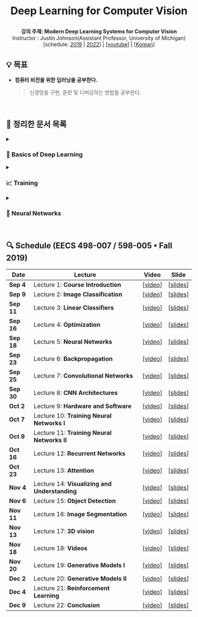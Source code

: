 <div width="100%" height="100%" align="center">
  
<h1 align="center">
  <p align="center">Deep Learning for Computer Vision</p>
  <a href="https://web.eecs.umich.edu/~justincj/teaching/eecs498/WI2022/">
  </a>
</h1>
  
  
<b>강의 주제: Modern Deep Learning Systems for Computer Vision</b></br>
Instructor : Justin Johnson(Assistant Professor, University of Michigan)</br>
[schedule: [2019](https://web.eecs.umich.edu/~justincj/teaching/eecs498/FA2019/schedule.html) | [2022](https://web.eecs.umich.edu/~justincj/teaching/eecs498/WI2022/schedule.html)] | [[youtube](https://youtube.com/playlist?list=PL5-TkQAfAZFbzxjBHtzdVCWE0Zbhomg7r)] | [[Korean](https://sites.google.com/view/statml-smwu-2020s)]</b>

</div>

## :bulb: 목표

- **컴퓨터 비전을 위한 딥러닝을 공부한다.**

  > 신경망을 구현, 훈련 및 디버깅하는 방법을 공부한다.

</br>

## 🚩 정리한 문서 목록

<details markdown="1">
<summary><h3>🔧 Basics of Deep Learning</h3></summary>

- [Optimization](https://github.com/erectbranch/Deep_Learning_for_Computer_Vision/tree/master/lec04)

  > Numeric Gradient, Analytic Gradient
  
  > Batch Gradient Descent, Stochastic Gradient Descent, SGD+Momentum, Nesterov Momentum, AdaGrad, RMSProp, Adam, Second-Order Optimization
</details>

<details markdown="1">
<summary><h3>📈 Training</h3></summary>

- [PyTorch: Fundamental Concepts](https://github.com/erectbranch/Deep_Learning_for_Computer_Vision/tree/master/lec09/summary01)

  > Tensor, Autograd, Module

  > nn, optim, Defining nn Modules, Defining Functions, DataLoaders

  > Dynamic Computation Graphs, Static Computation Graphs

- [Training Setup](https://github.com/erectbranch/Deep_Learning_for_Computer_Vision/tree/master/lec10)

  > activation function: sigmoid, tanh, ReLU, Leaky ReLU, ELU, SELU 비교

  > Data Preprocessing, Weight Initialization(Xavier Initialization, Kaiming Initialization, Residual Block correction)

  > Regularization: L1, L2, Elastic Net, Dropout, Batch Normalization, Data Augmentation(horizontal flip, random crop, color jitter), DropConnection, Fractional Pooling, Stochastic Depth, Cutout, Mixup

- [Training dynamics](https://github.com/erectbranch/Deep_Learning_for_Computer_Vision/tree/master/lec11/summary01)

  > Learning rate schedules: learning rate decay(step, cosine, linear, inverse sqrt, constant), early stopping

  > hyperparameter optimization: grid search, random search, Bayesian optimization(surrogate model, acquisition function)

  > tips: learning curve, train/validation accuracy, weight update/weight magnitude ratio, without tons of GPUs

- [Ensembles, Transfer Learning, Distributed Training](https://github.com/erectbranch/Deep_Learning_for_Computer_Vision/tree/master/lec11/summary02)

  > Model ensembles, Transfer Learning

  > Distributed Training: learning rate for large minibatch SGD(linear scaling rule), warmup, batch normalization with large minibatches
</details>

<details markdown="1">
<summary><h3>🧠 Neural Networks</h3></summary>

- [Recent ConvNets](https://github.com/erectbranch/Deep_Learning_for_Computer_Vision/tree/master/598-lec11)

  > Batch Normalization(train-time, test-time, pros and cons), NFNets(Scaled Residual Block, Weight Standardization)

  > ResNeXt, SENet, Revisiting ResNets, RegNets(design space: shared bottleneck ratio, shared group width, linear parameterization of width and depth)

  > Structural Re-parameterization: ACNet(Asymmetric Convolution Block), RepVGG(RepVGG Block)

- [Recurrent Networks](https://github.com/erectbranch/Deep_Learning_for_Computer_Vision/tree/master/lec12)

  > Sequantial Processing of Data: one-to-one, one-to-many, many-to-one, many-to-many

  > Recurrent Neural Networks(RNN): Vanilla RNN, Seq2Seq, Language Modeling, Truncated Backpropagation Through Time, LSTM, Multi-Layer RNN

- [Attention, Transformer](https://github.com/erectbranch/Deep_Learning_for_Computer_Vision/tree/master/lec13)

  > RNNs and Attention: Seq2Seq, Image Captioning

  > Attention Layer, Self-Attention Layer(permutation equivariance), Masked Self-Attention Layer, Multi-Head Attention Layer, CNN with Self-Attention

  > Transformer: Pre-Norm Transformer, Transfer Learning, Scaling Up
</details>


</br>

## :mag: Schedule (EECS 498-007 / 598-005 • Fall 2019)

| Date | Lecture | Video | Slide |
| --- | --- | --- | --- |
| **Sep 4** | Lecture 1: **Course Introduction** | [[video](https://www.youtube.com/watch?v=dJYGatp4SvA&list=PL5-TkQAfAZFbzxjBHtzdVCWE0Zbhomg7r)] | [[slides](https://web.eecs.umich.edu/~justincj/slides/eecs498/498_FA2019_lecture01.pdf)] |
| **Sep 9** | Lecture 2: **Image Classification** | [[video](https://www.youtube.com/watch?v=0nqvO3AM2Vw&list=PL5-TkQAfAZFbzxjBHtzdVCWE0Zbhomg7r)] | [[slides](https://web.eecs.umich.edu/~justincj/slides/eecs498/498_FA2019_lecture02.pdf)] |
| **Sep 11** | Lecture 3: **Linear Classifiers** | [[video](https://www.youtube.com/watch?v=qcSEP17uKKY&list=PL5-TkQAfAZFbzxjBHtzdVCWE0Zbhomg7r)] | [[slides](https://www.dropbox.com/scl/fi/vns8vgzfrjjqrjovqtrxw/lec03.pdf?rlkey=nwofk3suges17224m7idg9nwm&dl=0)] |
| **Sep 16** | Lecture 4: **Optimization** | [[video](https://www.youtube.com/watch?v=YnQJTfbwBM8&list=PL5-TkQAfAZFbzxjBHtzdVCWE0Zbhomg7r)] | [[slides](https://web.eecs.umich.edu/~justincj/slides/eecs498/498_FA2019_lecture04.pdf)] |
| **Sep 18** | Lecture 5: **Neural Networks** | [[video](https://www.youtube.com/watch?v=g6InpdhUblE&list=PL5-TkQAfAZFbzxjBHtzdVCWE0Zbhomg7r)] | [[slides](https://web.eecs.umich.edu/~justincj/slides/eecs498/498_FA2019_lecture05.pdf)] |
| **Sep 23** | Lecture 6: **Backpropagation** | [[video](https://www.youtube.com/watch?v=dB-u77Y5a6A&list=PL5-TkQAfAZFbzxjBHtzdVCWE0Zbhomg7r)] | [[slides](https://web.eecs.umich.edu/~justincj/slides/eecs498/498_FA2019_lecture06.pdf)] |
| **Sep 25** | Lecture 7: **Convolutional Networks** | [[video](https://www.youtube.com/watch?v=ANyxBVxmdZ0&list=PL5-TkQAfAZFbzxjBHtzdVCWE0Zbhomg7r)] | [[slides](https://web.eecs.umich.edu/~justincj/slides/eecs498/498_FA2019_lecture07.pdf)] |
| **Sep 30** | Lecture 8: **CNN Architectures** | [[video](https://www.youtube.com/watch?v=XaZIlVrIO-Q&list=PL5-TkQAfAZFbzxjBHtzdVCWE0Zbhomg7r)] | [[slides](https://web.eecs.umich.edu/~justincj/slides/eecs498/498_FA2019_lecture08.pdf)] |
| **Oct 2** | Lecture 9: **Hardware and Software** | [[video](https://www.youtube.com/watch?v=oXPX8GIOiU4&list=PL5-TkQAfAZFbzxjBHtzdVCWE0Zbhomg7r)] | [[slides](https://web.eecs.umich.edu/~justincj/slides/eecs498/498_FA2019_lecture09.pdf)] |
| **Oct 7** | Lecture 10: **Training Neural Networks I** | [[video](https://www.youtube.com/watch?v=lGbQlr1Ts7w&list=PL5-TkQAfAZFbzxjBHtzdVCWE0Zbhomg7r)] | [[slides](https://web.eecs.umich.edu/~justincj/slides/eecs498/498_FA2019_lecture10.pdf)] |
| **Oct 9** | Lecture 11: **Training Neural Networks II** | [[video](https://www.youtube.com/watch?v=WUazOtlti0g&list=PL5-TkQAfAZFbzxjBHtzdVCWE0Zbhomg7r)] | [[slides](https://web.eecs.umich.edu/~justincj/slides/eecs498/498_FA2019_lecture11.pdf)] |
| **Oct 16** | Lecture 12: **Recurrent Networks** | [[video](https://www.youtube.com/watch?v=dUzLD91Sj-o&list=PL5-TkQAfAZFbzxjBHtzdVCWE0Zbhomg7r)] | [[slides](https://web.eecs.umich.edu/~justincj/slides/eecs498/498_FA2019_lecture12.pdf)] |
| **Oct 23** | Lecture 13: **Attention** | [[video](https://www.youtube.com/watch?v=YAgjfMR9R_M&list=PL5-TkQAfAZFbzxjBHtzdVCWE0Zbhomg7r)] | [[slides](https://web.eecs.umich.edu/~justincj/slides/eecs498/498_FA2019_lecture13.pdf)] |
| **Nov 4** | Lecture 14: **Visualizing and Understanding** | [[video](https://www.youtube.com/watch?v=G1hGwHVykDU&list=PL5-TkQAfAZFbzxjBHtzdVCWE0Zbhomg7r)] | [[slides](https://web.eecs.umich.edu/~justincj/slides/eecs498/498_FA2019_lecture14.pdf)] |
| **Nov 6** | Lecture 15: **Object Detection** | [[video](https://www.youtube.com/watch?v=TB-fdISzpHQ&list=PL5-TkQAfAZFbzxjBHtzdVCWE0Zbhomg7r)] | [[slides](https://web.eecs.umich.edu/~justincj/slides/eecs498/498_FA2019_lecture15.pdf)] |
| **Nov 11** | Lecture 16: **Image Segmentation** | [[video](https://www.youtube.com/watch?v=9AyMR4IhSWQ&list=PL5-TkQAfAZFbzxjBHtzdVCWE0Zbhomg7r)] | [[slides](https://web.eecs.umich.edu/~justincj/slides/eecs498/498_FA2019_lecture16.pdf)] |
| **Nov 13** | Lecture 17: **3D vision** | [[video](https://www.youtube.com/watch?v=S1_nCdLUQQ8&list=PL5-TkQAfAZFbzxjBHtzdVCWE0Zbhomg7r)] | [[slides](https://web.eecs.umich.edu/~justincj/slides/eecs498/498_FA2019_lecture17.pdf)] |
| **Nov 18** | Lecture 18: **Videos** | [[video](https://www.youtube.com/watch?v=A9D6NXBJdwU&list=PL5-TkQAfAZFbzxjBHtzdVCWE0Zbhomg7r)] | [[slides](https://web.eecs.umich.edu/~justincj/slides/eecs498/498_FA2019_lecture18.pdf)] |
| **Nov 20** | Lecture 19: **Generative Models I** | [[video](https://www.youtube.com/watch?v=Q3HU2vEhD5Y&list=PL5-TkQAfAZFbzxjBHtzdVCWE0Zbhomg7r)] | [[slides](https://web.eecs.umich.edu/~justincj/slides/eecs498/498_FA2019_lecture19.pdf)] |
| **Dec 2** | Lecture 20: **Generative Models II** | [[video](https://www.youtube.com/watch?v=igP03FXZqgo&list=PL5-TkQAfAZFbzxjBHtzdVCWE0Zbhomg7r)] | [[slides](https://web.eecs.umich.edu/~justincj/slides/eecs498/498_FA2019_lecture20.pdf)] |
| **Dec 4** | Lecture 21: **Reinforcement Learning** | [[video](https://www.youtube.com/watch?v=Qex3XzcFKP4&list=PL5-TkQAfAZFbzxjBHtzdVCWE0Zbhomg7r)] | [[slides](https://web.eecs.umich.edu/~justincj/slides/eecs498/498_FA2019_lecture21.pdf)] |
| **Dec 9** | Lecture 22: **Conclusion** | [[video](https://www.youtube.com/watch?v=s3Ky_Ls4YSY&list=PL5-TkQAfAZFbzxjBHtzdVCWE0Zbhomg7r)] | [[slides](https://web.eecs.umich.edu/~justincj/slides/eecs498/498_FA2019_lecture22.pdf)] |


